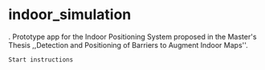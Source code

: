 # indoor_simulation
.
Prototype app for the Indoor Positioning System proposed in the Master's Thesis ,,Detection and Positioning of Barriers to Augment Indoor Maps''.

	Start instructions
